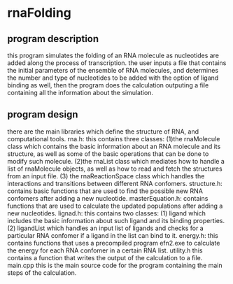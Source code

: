 # rnaFolding

## program description
this program simulates the folding of an RNA molecule as nucleotides are added along the process of transcription. 
the user inputs a file that contains the initial parameters of the ensemble of RNA molecules, and determines the 
number and type of nucleotides to be added with the option of ligand binding as well, then the program does the calculation
outputing a file containing all the information about the simulation. 

## program design
there are the main libraries which define the structure of RNA, and computational tools. 
rna.h: 
  this contains three classes: 
    (1)the rnaMolecule class which contains the basic information about an RNA molecule and its structure, as well as 
    some of the basic operations that can be done to modify such molecule. 
    (2)the rnaList class which mediates how to handle a list of rnaMolecule objects, as well as how to read and fetch 
    the structures from an input file. 
    (3) the rnaReactionSpace class which handles the interactions and transitions between different RNA confomers. 
structure.h: 
  contains basic functions that are used to find the possible new RNA confomers after adding a new nucleotide. 
masterEquation.h: 
  contains functions that are used to calculate the updated populations after adding a new nucleotides. 
lignad.h: 
  this contains two classes: 
    (1) ligand which includes the basic information about such ligand and its binding properties. 
    (2) ligandList which handles an input list of ligands and checks for a particular RNA confomer 
    if a ligand in the list can bind to it. 
energy.h: 
  this contains functions that uses a precompiled program efn2.exe to calculate the energy for each 
  RNA confomer in a certain RNA list. 
utility.h 
  this contains a function that writes the output of the calculation to a file. 
main.cpp
  this is the main source code for the program containing the main steps of the calculation. 
